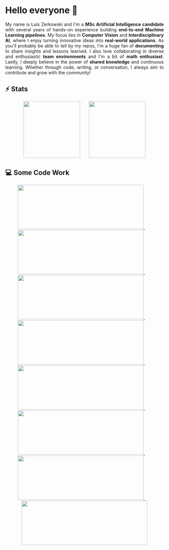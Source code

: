 # Hello everyone 👋

<div align="justify">

My name is Luis Zerkowski and I'm a **MSc Artificial Intelligence candidate** with several years of hands-on experience building **end-to-end Machine Learning pipelines**. My focus lies in **Computer Vision** and **Interdisciplinary AI**, where I enjoy turning innovative ideas into **real-world applications**. As you'll probably be able to tell by my repos, I'm a huge fan of **documenting** to share insights and lessons learned. I also love collaborating in diverse and enthusiastic **team environments** and I'm a bit of **math enthusiast**. Lastly, I deeply believe in the power of **shared knowledge** and continuous learning. Whether through code, writing, or conversation, I always aim to contribute and grow with the community!

</div>

## ⚡️ Stats

<div align="center">

  <img height="180em" src="https://github-readme-stats.vercel.app/api?username=luizerko&show_icons=true&theme=dark" />
  <img width="20" />
  <img height="180em" src="https://github-readme-stats.vercel.app/api/top-langs/?username=luizerko&hide_progress=true&theme=dark&size_weight=0.5&count_weight=0.5&langs_count=8&hide=makefile,html,css" />

</div>

## 💻 Some Code Work

<div align="center">

  <a href="https://github.com/humanai-foundation/ChoreoAI">
    <img height="140em" width="400" src="https://github-readme-stats.vercel.app/api/pin/?username=humanai-foundation&repo=ChoreoAI&show_owner=true&theme=dark" />
  </a>
  <img width="20" />
  <a href="https://github.com/Luizerko/indigenous_clusters_and_communities">
    <img height="140em" width="400" src="https://github-readme-stats.vercel.app/api/pin/?username=luizerko&repo=indigenous_clusters_and_communities&show_owner=true&theme=dark" />
  </a>
  <img width="20" />
  <a href="https://github.com/Luizerko/gerador_de_questoes">
    <img height="140em" width="400" src="https://github-readme-stats.vercel.app/api/pin/?username=luizerko&repo=gerador_de_questoes&show_owner=true&theme=dark" />
  </a>
  <img width="20" />
  <a href="https://github.com/CERNDocumentServer/cds-videos-transfer">
    <img height="140em" width="400" src="https://github-readme-stats.vercel.app/api/pin/?username=CERNDocumentServer&repo=cds-videos-transfer&show_owner=true&theme=dark" />
  </a>
  <img width="20" />
  <a href="https://github.com/CERNDocumentServer/cds-videos">
    <img height="140em" width="400" src="https://github-readme-stats.vercel.app/api/pin/?username=CERNDocumentServer&repo=cds-videos&show_owner=true&theme=dark" />
  </a>
  <img width="20" />
  <a href="https://github.com/HoeZey/text-guided-3dgs-scene-editing">
    <img height="140em" width="400" src="https://github-readme-stats.vercel.app/api/pin/?username=HoeZey&repo=text-guided-3dgs-scene-editing&show_owner=true&theme=dark" />
  </a>
  <img width="20" />
  <a href="https://github.com/Luizerko/fluid_simulation">
    <img height="140em" width="400" src="https://github-readme-stats.vercel.app/api/pin/?username=Luizerko&repo=fluid_simulation&show_owner=true&theme=dark" />
  </a>
  <img width="20" />
  <a href="https://github.com/tecs-usp/Portal-Indigena">
    <img height="140em" width="400" src="https://github-readme-stats.vercel.app/api/pin/?username=tecs-usp&repo=Portal-Indigena&show_owner=true&theme=dark" />
  </a>

</div>
